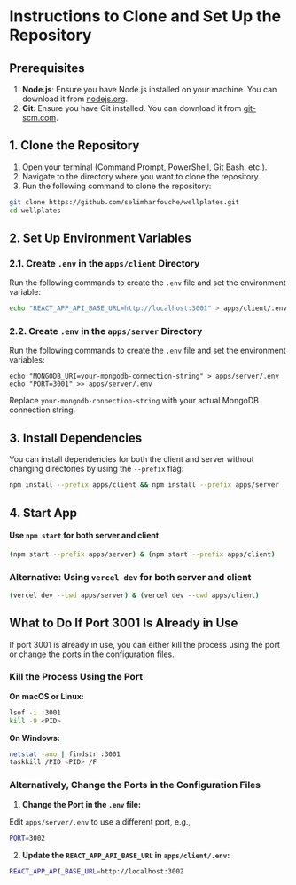 # Instructions to Clone and Set Up the Repository

## Prerequisites
1. **Node.js**: Ensure you have Node.js installed on your machine. You can download it from [nodejs.org](https://nodejs.org/).
2. **Git**: Ensure you have Git installed. You can download it from [git-scm.com](https://git-scm.com/).


## 1. Clone the Repository
1. Open your terminal (Command Prompt, PowerShell, Git Bash, etc.).
2. Navigate to the directory where you want to clone the repository.
3. Run the following command to clone the repository:

```sh
git clone https://github.com/selimharfouche/wellplates.git
cd wellplates
```

## 2. Set Up Environment Variables

### 2.1. Create `.env` in the `apps/client` Directory

Run the following commands to create the `.env` file and set the environment variable:

```sh
echo "REACT_APP_API_BASE_URL=http://localhost:3001" > apps/client/.env
```

### 2.2. Create `.env` in the `apps/server` Directory

Run the following commands to create the `.env` file and set the environment variables:

```
echo "MONGODB_URI=your-mongodb-connection-string" > apps/server/.env
echo "PORT=3001" >> apps/server/.env
```

Replace `your-mongodb-connection-string` with your actual MongoDB connection string.

## 3. Install Dependencies

You can install dependencies for both the client and server without changing directories by using the `--prefix` flag:

```sh
npm install --prefix apps/client && npm install --prefix apps/server
```

## 4. Start App

#### Use `npm start` for both server and client

```sh
(npm start --prefix apps/server) & (npm start --prefix apps/client)
```

### Alternative: Using `vercel dev` for both server and client

```sh
(vercel dev --cwd apps/server) & (vercel dev --cwd apps/client)
```

## What to Do If Port 3001 Is Already in Use

If port 3001 is already in use, you can either kill the process using the port or change the ports in the configuration files.

### Kill the Process Using the Port

**On macOS or Linux:**

```sh
lsof -i :3001
kill -9 <PID>
```

**On Windows:**

```sh
netstat -ano | findstr :3001
taskkill /PID <PID> /F
```

### Alternatively, Change the Ports in the Configuration Files

1. **Change the Port in the `.env` file:**

Edit `apps/server/.env` to use a different port, e.g.,

```sh
PORT=3002
```

2. **Update the `REACT_APP_API_BASE_URL` in `apps/client/.env`:**

```sh
REACT_APP_API_BASE_URL=http://localhost:3002
```
